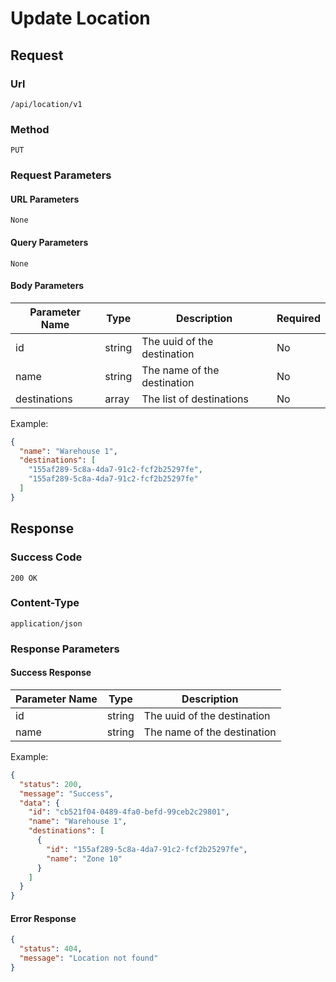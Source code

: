 # Update Location

## Request

### Url

`/api/location/v1`

### Method

`PUT`

### Request Parameters

#### URL Parameters

`None`

#### Query Parameters

`None`

#### Body Parameters

| Parameter Name | Type   | Description                 | Required |
|----------------|--------|-----------------------------|----------|
| id             | string | The uuid of the destination | No       |
| name           | string | The name of the destination | No       |
| destinations   | array  | The list of destinations    | No       |

Example:

```json
{
  "name": "Warehouse 1",
  "destinations": [
    "155af289-5c8a-4da7-91c2-fcf2b25297fe",
    "155af289-5c8a-4da7-91c2-fcf2b25297fe"
  ]
}
```

## Response

### Success Code

`200 OK`

### Content-Type

`application/json`

### Response Parameters

#### Success Response

| Parameter Name | Type   | Description                 |
|----------------|--------|-----------------------------|
| id             | string | The uuid of the destination |
| name           | string | The name of the destination |

Example:

```json
{
  "status": 200,
  "message": "Success",
  "data": {
    "id": "cb521f04-0489-4fa0-befd-99ceb2c29801",
    "name": "Warehouse 1",
    "destinations": [
      {
        "id": "155af289-5c8a-4da7-91c2-fcf2b25297fe",
        "name": "Zone 10"
      }
    ]
  }
}
```

#### Error Response

```json
{
  "status": 404,
  "message": "Location not found"
}
```